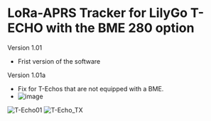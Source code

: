 # LoRa-APRS Tracker for LilyGo T-ECHO with the BME 280 option
Version 1.01
- Frist version of the software

Version 1.01a
- Fix for T-Echos that are not equipped with a BME.
- ![image](https://user-images.githubusercontent.com/74018524/173400571-39bf25c3-d019-49e7-b5df-6a989d5a3a6e.png)

![T-Echo01](https://user-images.githubusercontent.com/74018524/171911327-f6921fad-2aaa-4a55-8697-c57a5708f75b.JPG)
![T-Echo_TX](https://user-images.githubusercontent.com/74018524/172041524-c14e4eb6-0f3d-4dde-a887-44bfb5aeeb37.jpg)
